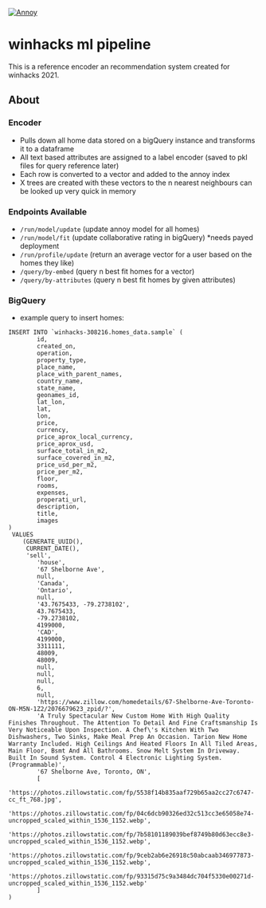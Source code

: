 [![Annoy](https://badgen.net/badge/Powered%20by/Annoy/blue)](https://github.com/spotify/annoy)

# winhacks ml pipeline
This is a reference encoder an recommendation system created for winhacks 2021.

## About
### Encoder
- Pulls down all home data stored on a bigQuery instance and transforms it to a dataframe
- All text based attributes are assigned to a label encoder (saved to pkl files for query reference later)
- Each row is converted to a vector and added to the annoy index
- X trees are created with these vectors to the n nearest neighbours can be looked up very quick in memory

### Endpoints Available
- `/run/model/update` (update annoy model for all homes)
- `/run/model/fit` (update collaborative rating in bigQuery) *needs payed deployment
- `/run/profile/update` (return an average vector for a user based on the homes they like)
- `/query/by-embed` (query n best fit homes for a vector)
- `/query/by-attributes` (query n best fit homes by given attributes)

### BigQuery
- example query to insert homes:
```angular2
INSERT INTO `winhacks-308216.homes_data.sample` (
        id,
        created_on,
        operation,
        property_type,
        place_name,
        place_with_parent_names,
        country_name,
        state_name,
        geonames_id,
        lat_lon,
        lat,
        lon,
        price,
        currency,
        price_aprox_local_currency,
        price_aprox_usd,
        surface_total_in_m2,
        surface_covered_in_m2,
        price_usd_per_m2,
        price_per_m2,
        floor,
        rooms,
        expenses,
        properati_url,
        description,
        title,
        images
)
 VALUES 
    (GENERATE_UUID(),
     CURRENT_DATE(),
     'sell',
        'house',
        '67 Shelborne Ave',
        null,
        'Canada',
        'Ontario',
        null,
        '43.7675433, -79.2738102',
        43.7675433,
        -79.2738102,
        4199000,
        'CAD',
        4199000,
        3311111,
        48009,
        48009,
        null,
        null,
        null,
        6,
        null,
        'https://www.zillow.com/homedetails/67-Shelborne-Ave-Toronto-ON-M5N-1Z2/2076679623_zpid/?',
        'A Truly Spectacular New Custom Home With High Quality Finishes Throughout. The Attention To Detail And Fine Craftsmanship Is Very Noticeable Upon Inspection. A Chef\'s Kitchen With Two Dishwashers, Two Sinks, Make Meal Prep An Occasion. Tarion New Home Warranty Included. High Ceilings And Heated Floors In All Tiled Areas, Main Floor, Bsmt And All Bathrooms. Snow Melt System In Driveway. Built In Sound System. Control 4 Electronic Lighting System.(Programmable)',
        '67 Shelborne Ave, Toronto, ON',
        [
        'https://photos.zillowstatic.com/fp/5538f14b835aaf729b65aa2cc27c6747-cc_ft_768.jpg',
        'https://photos.zillowstatic.com/fp/04c6dcb90326ed32c513cc3e65058e74-uncropped_scaled_within_1536_1152.webp', 
        'https://photos.zillowstatic.com/fp/7b58101189039bef8749b80d63ecc8e3-uncropped_scaled_within_1536_1152.webp',
        'https://photos.zillowstatic.com/fp/9ceb2ab6e26918c50abcaab346977873-uncropped_scaled_within_1536_1152.webp',
        'https://photos.zillowstatic.com/fp/93315d75c9a3484dc704f5330e00271d-uncropped_scaled_within_1536_1152.webp'
        ]
)
```